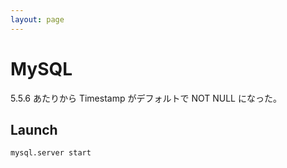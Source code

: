 ```yaml
---
layout: page
---
```


# MySQL

5.5.6 あたりから Timestamp がデフォルトで NOT NULL になった。


## Launch

```sh
mysql.server start
```

